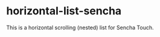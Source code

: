 horizontal-list-sencha
======================

This is a horizontal scrolling (nested) list for Sencha Touch.